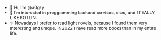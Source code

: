 - 👋 Hi, I’m @a0gzy
- 👀 I’m interested in proggramming backend services, sites, and I REALLY LIKE KOTLIN.
- ✨ Nowadays I prefer to read light novels, because I found them very interesting and unique. In 2022 I have read more books than in my entire life.


<!---
a0gzy/a0gzy is a ✨ special ✨ repository because its `README.md` (this file) appears on your GitHub profile.
You can click the Preview link to take a look at your changes.
--->
